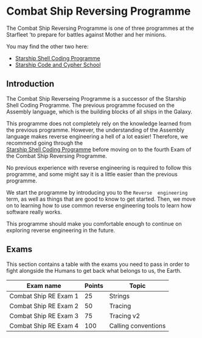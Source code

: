 # Combat Ship Reversing Programme

The Combat Ship Reversing Programme is one of three programmes at the Starfleet 'to prepare for battles against Mother and her minions. 

You may find the other two here:
* [Starship Shell Coding Programme](/page/shellcoding-tutorial)
* [Starship Code and Cypher School](/page/crypto-tutorial)

## Introduction
The Combat Ship Reverseing Programme is a successor of the Starship Shell 
Coding Programme. The 
previous programme focused on the Assembly language, which is the building blocks of
all ships in the Galaxy. 

This programme does not completely rely on the knowledge learned from the previous 
programme. 
However, the understanding of the Assembly language makes reverse engineering 
a hell of a lot easier! Therefore, we recommend going through the  
[Starship Shell Coding Programme](link.til.tutorial) before moving on to
the fourth Exam of the Combat Ship Reversing Programme.

No previous experience with reverse engineering is required to follow this 
programme, and some might say it is a little easier than the previous
programme. 

We start the programme by introducing you to the `Reverse 
engineering` term, as well as things that are good to know to get started. 
Then, we move on to learning how to use common reverse engineering tools
to learn how software really works. 

This programme should make you comfortable enough to continue on exploring
reverse engineering in the future. 

## Exams
This section contains a table with the exams you need to pass in order to 
fight alongside the Humans to get back what belongs to us, the Earth.

| Exam name	  | Points | Topic |
|-------------|--------|-------|
| Combat Ship RE Exam 1 | 25 | Strings |
| Combat Ship RE Exam 2 | 50 | Tracing |
| Combat Ship RE Exam 3 | 75 | Tracing v2 |
| Combat Ship RE Exam 4 | 100 | Calling conventions |

